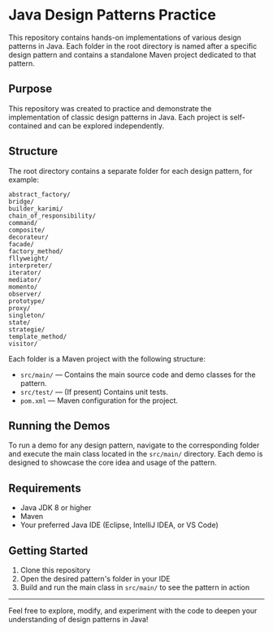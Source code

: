 # Java Design Patterns Practice

This repository contains hands-on implementations of various design patterns in Java. Each folder in the root directory is named after a specific design pattern and contains a standalone Maven project dedicated to that pattern.

## Purpose

This repository was created to practice and demonstrate the implementation of classic design patterns in Java. Each project is self-contained and can be explored independently.

## Structure

The root directory contains a separate folder for each design pattern, for example:

```
abstract_factory/
bridge/
builder_karimi/
chain_of_responsibility/
command/
composite/
decorateur/
facade/
factory_method/
fllyweight/
interpreter/
iterator/
mediator/
momento/
observer/
prototype/
proxy/
singleton/
state/
strategie/
template_method/
visitor/
```

Each folder is a Maven project with the following structure:

- `src/main/` — Contains the main source code and demo classes for the pattern.
- `src/test/` — (If present) Contains unit tests.
- `pom.xml` — Maven configuration for the project.

## Running the Demos

To run a demo for any design pattern, navigate to the corresponding folder and execute the main class located in the `src/main/` directory. Each demo is designed to showcase the core idea and usage of the pattern.

## Requirements

- Java JDK 8 or higher
- Maven
- Your preferred Java IDE (Eclipse, IntelliJ IDEA, or VS Code)

## Getting Started

1. Clone this repository
2. Open the desired pattern's folder in your IDE
3. Build and run the main class in `src/main/` to see the pattern in action

---

Feel free to explore, modify, and experiment with the code to deepen your understanding of design patterns in Java!
